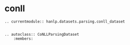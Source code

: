 # conll

```{eval-rst}
.. currentmodule:: hanlp.datasets.parsing.conll_dataset 


.. autoclass:: CoNLLParsingDataset
	:members:

```
